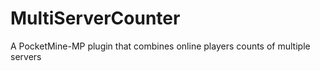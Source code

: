 # MultiServerCounter
A PocketMine-MP plugin that combines online players counts of multiple servers
